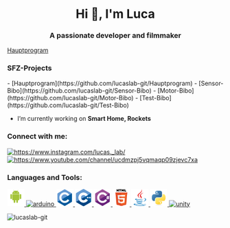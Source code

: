<h1 align="center">Hi 👋, I'm Luca</h1>
<h3 align="center">A passionate developer and filmmaker</h3>


[Hauptprogram](https://github.com/lucaslab-git/Hauptprogram)

<h3 align="left">SFZ-Projects</h3>
- [Hauptprogram](https://github.com/lucaslab-git/Hauptprogram)
- [Sensor-Bibo](https://github.com/lucaslab-git/Sensor-Bibo)
- [Motor-Bibo](https://github.com/lucaslab-git/Motor-Bibo)
- [Test-Bibo](https://github.com/lucaslab-git/Test-Bibo)

- I’m currently working on **Smart Home, Rockets**

<h3 align="left">Connect with me:</h3>
<p align="left">
<a href="https://www.instagram.com/lucas._lab/" target="blank"><img align="center" src="https://raw.githubusercontent.com/rahuldkjain/github-profile-readme-generator/master/src/images/icons/Social/instagram.svg" alt="https://www.instagram.com/lucas._lab/" height="30" width="40" /></a>
<a href="https://www.youtube.com/channel/UCdmzPj5vqmAqp09ZjEvc7XA" target="blank"><img align="center" src="https://raw.githubusercontent.com/rahuldkjain/github-profile-readme-generator/master/src/images/icons/Social/youtube.svg" alt="https://www.youtube.com/channel/ucdmzpj5vqmaqp09zjevc7xa" height="30" width="40" /></a>
</p>

<h3 align="left">Languages and Tools:</h3>
<p align="left"> <a href="https://developer.android.com" target="_blank" rel="noreferrer"> <img src="https://raw.githubusercontent.com/devicons/devicon/master/icons/android/android-original-wordmark.svg" alt="android" width="40" height="40"/> </a> <a href="https://www.arduino.cc/" target="_blank" rel="noreferrer"> <img src="https://cdn.worldvectorlogo.com/logos/arduino-1.svg" alt="arduino" width="40" height="40"/> </a> <a href="https://www.cprogramming.com/" target="_blank" rel="noreferrer"> <img src="https://raw.githubusercontent.com/devicons/devicon/master/icons/c/c-original.svg" alt="c" width="40" height="40"/> </a> <a href="https://www.w3schools.com/cpp/" target="_blank" rel="noreferrer"> <img src="https://raw.githubusercontent.com/devicons/devicon/master/icons/cplusplus/cplusplus-original.svg" alt="cplusplus" width="40" height="40"/> </a> <a href="https://www.w3schools.com/cs/" target="_blank" rel="noreferrer"> <img src="https://raw.githubusercontent.com/devicons/devicon/master/icons/csharp/csharp-original.svg" alt="csharp" width="40" height="40"/> </a> <a href="https://www.w3.org/html/" target="_blank" rel="noreferrer"> <img src="https://raw.githubusercontent.com/devicons/devicon/master/icons/html5/html5-original-wordmark.svg" alt="html5" width="40" height="40"/> </a> <a href="https://www.java.com" target="_blank" rel="noreferrer"> <img src="https://raw.githubusercontent.com/devicons/devicon/master/icons/java/java-original.svg" alt="java" width="40" height="40"/> </a> <a href="https://www.python.org" target="_blank" rel="noreferrer"> <img src="https://raw.githubusercontent.com/devicons/devicon/master/icons/python/python-original.svg" alt="python" width="40" height="40"/> </a> <a href="https://unity.com/" target="_blank" rel="noreferrer"> <img src="https://www.vectorlogo.zone/logos/unity3d/unity3d-icon.svg" alt="unity" width="40" height="40"/> </a> </p>

<p align="left"> <img src="https://komarev.com/ghpvc/?username=lucaslab-git&label=Profile%20views&color=0e75b6&style=flat" alt="lucaslab-git" /> </p>


  

